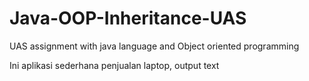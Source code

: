 # Java-OOP-Inheritance-UAS
UAS assignment with java language and Object oriented programming 

Ini aplikasi sederhana penjualan laptop, output text
